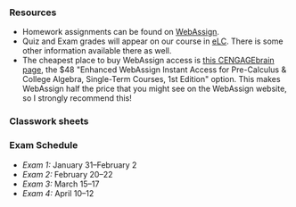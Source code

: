 ### Resources

+ Homework assignments can be found on
  [WebAssign](http://www.webassign.net).
+ Quiz and Exam grades will appear on our course in [eLC](http://elc.uga.edu).
  There is some other information available there as well.
+ The cheapest place to buy WebAssign access
  is
  [this CENGAGEbrain page](http://services.cengagebrain.com/course/site.html?id=1870824),
  the $48 "Enhanced WebAssign Instant Access for Pre-Calculus & College Algebra,
  Single-Term Courses, 1st Edition" option. This makes WebAssign half the price
  that you might see on the WebAssign website, so I strongly recommend this!

### Classwork sheets

### Exam Schedule

+ *Exam 1:* January 31&ndash;February 2
+ *Exam 2:* February 20&ndash;22
+ *Exam 3:* March 15&ndash;17
+ *Exam 4:* April 10&ndash;12
